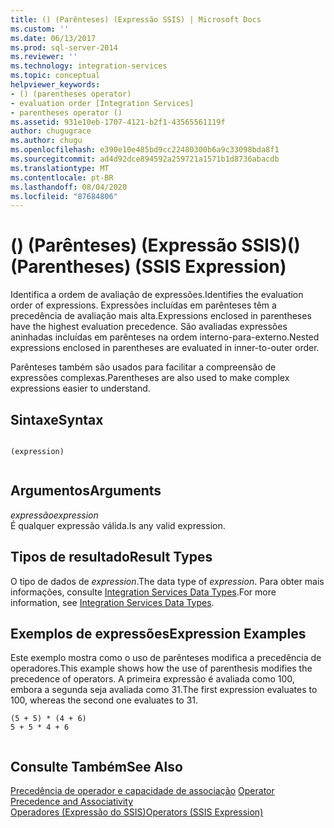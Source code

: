 ```yaml
---
title: () (Parênteses) (Expressão SSIS) | Microsoft Docs
ms.custom: ''
ms.date: 06/13/2017
ms.prod: sql-server-2014
ms.reviewer: ''
ms.technology: integration-services
ms.topic: conceptual
helpviewer_keywords:
- () (parentheses operator)
- evaluation order [Integration Services]
- parentheses operator ()
ms.assetid: 931e10eb-1707-4121-b2f1-43565561119f
author: chugugrace
ms.author: chugu
ms.openlocfilehash: e390e10e485bd9cc22480300b6a9c33098bda8f1
ms.sourcegitcommit: ad4d92dce894592a259721a1571b1d8736abacdb
ms.translationtype: MT
ms.contentlocale: pt-BR
ms.lasthandoff: 08/04/2020
ms.locfileid: "87684806"
---
```

# <a name="-parentheses-ssis-expression"></a><span data-ttu-id="8de68-102">() (Parênteses) (Expressão SSIS)</span><span class="sxs-lookup"><span data-stu-id="8de68-102">() (Parentheses) (SSIS Expression)</span></span>
  <span data-ttu-id="8de68-103">Identifica a ordem de avaliação de expressões.</span><span class="sxs-lookup"><span data-stu-id="8de68-103">Identifies the evaluation order of expressions.</span></span> <span data-ttu-id="8de68-104">Expressões incluídas em parênteses têm a precedência de avaliação mais alta.</span><span class="sxs-lookup"><span data-stu-id="8de68-104">Expressions enclosed in parentheses have the highest evaluation precedence.</span></span> <span data-ttu-id="8de68-105">São avaliadas expressões aninhadas incluídas em parênteses na ordem interno-para-externo.</span><span class="sxs-lookup"><span data-stu-id="8de68-105">Nested expressions enclosed in parentheses are evaluated in inner-to-outer order.</span></span>  
  
 <span data-ttu-id="8de68-106">Parênteses também são usados para facilitar a compreensão de expressões complexas.</span><span class="sxs-lookup"><span data-stu-id="8de68-106">Parentheses are also used to make complex expressions easier to understand.</span></span>  
  
## <a name="syntax"></a><span data-ttu-id="8de68-107">Sintaxe</span><span class="sxs-lookup"><span data-stu-id="8de68-107">Syntax</span></span>  
  
```  
  
(expression)  
  
```  
  
## <a name="arguments"></a><span data-ttu-id="8de68-108">Argumentos</span><span class="sxs-lookup"><span data-stu-id="8de68-108">Arguments</span></span>  
 <span data-ttu-id="8de68-109">*expressão*</span><span class="sxs-lookup"><span data-stu-id="8de68-109">*expression*</span></span>  
 <span data-ttu-id="8de68-110">É qualquer expressão válida.</span><span class="sxs-lookup"><span data-stu-id="8de68-110">Is any valid expression.</span></span>  
  
## <a name="result-types"></a><span data-ttu-id="8de68-111">Tipos de resultado</span><span class="sxs-lookup"><span data-stu-id="8de68-111">Result Types</span></span>  
 <span data-ttu-id="8de68-112">O tipo de dados de *expression*.</span><span class="sxs-lookup"><span data-stu-id="8de68-112">The data type of *expression*.</span></span> <span data-ttu-id="8de68-113">Para obter mais informações, consulte [Integration Services Data Types](../data-flow/integration-services-data-types.md).</span><span class="sxs-lookup"><span data-stu-id="8de68-113">For more information, see [Integration Services Data Types](../data-flow/integration-services-data-types.md).</span></span>  
  
## <a name="expression-examples"></a><span data-ttu-id="8de68-114">Exemplos de expressões</span><span class="sxs-lookup"><span data-stu-id="8de68-114">Expression Examples</span></span>  
 <span data-ttu-id="8de68-115">Este exemplo mostra como o uso de parênteses modifica a precedência de operadores.</span><span class="sxs-lookup"><span data-stu-id="8de68-115">This example shows how the use of parenthesis modifies the precedence of operators.</span></span> <span data-ttu-id="8de68-116">A primeira expressão é avaliada como 100, embora a segunda seja avaliada como 31.</span><span class="sxs-lookup"><span data-stu-id="8de68-116">The first expression evaluates to 100, whereas the second one evaluates to 31.</span></span>  
  
```  
(5 + 5) * (4 + 6)  
5 + 5 * 4 + 6  
  
```  
  
## <a name="see-also"></a><span data-ttu-id="8de68-117">Consulte Também</span><span class="sxs-lookup"><span data-stu-id="8de68-117">See Also</span></span>  
 <span data-ttu-id="8de68-118">[Precedência de operador e capacidade de associação](operator-precedence-and-associativity.md) </span><span class="sxs-lookup"><span data-stu-id="8de68-118">[Operator Precedence and Associativity](operator-precedence-and-associativity.md) </span></span>  
 [<span data-ttu-id="8de68-119">Operadores &#40;Expressão do SSIS&#41;</span><span class="sxs-lookup"><span data-stu-id="8de68-119">Operators &#40;SSIS Expression&#41;</span></span>](operators-ssis-expression.md)  
  
  
